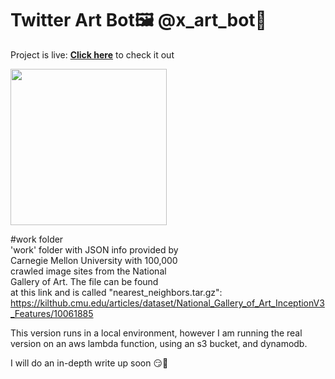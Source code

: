 # Twitter Art Bot🖼️ @x_art_bot🎨

Project is live: **[Click here](https://twitter.com/x_art_bot)**
to check it out

<img src = 'https://github.com/LimarAryan/x_art_bot/assets/110574851/7b08c739-30fc-430e-a9ac-4735ddb2e647' width = '250'>


#work folder\
'work' folder with JSON info provided by\
Carnegie Mellon University with 100,000\
crawled image sites from the National\
Gallery of Art. The file can be found\
at this link and is called "nearest_neighbors.tar.gz"\: 
https://kilthub.cmu.edu/articles/dataset/National_Gallery_of_Art_InceptionV3_Features/10061885


This version runs in a local environment,
however I am running the real\
version on an aws lambda function\,
using an s3 bucket, and dynamodb\.

I will do an in-depth write up soon 😏🤩

